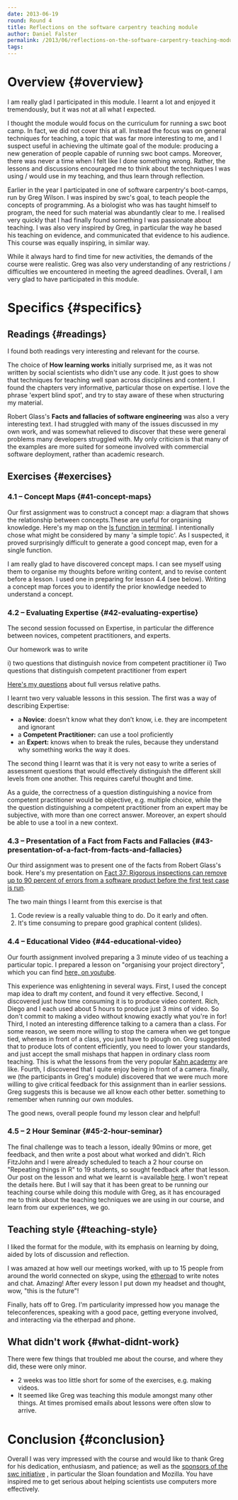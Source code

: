 ```yaml
---
date: 2013-06-19
round: Round 4
title: Reflections on the software carpentry teaching module
author: Daniel Falster
permalink: /2013/06/reflections-on-the-software-carpentry-teaching-module/
tags:
---
```

# Overview {#overview}

I am really glad I participated in this module. I learnt a lot and enjoyed it tremendously, but it was not at all what I expected.

I thought the module would focus on the curriculum for running a swc boot camp. In fact, we did not cover this at all. Instead the focus was on general techniques for teaching, a topic that was far more interesting to me, and I suspect useful in achieving the ultimate goal of the module: producing a new generation of people capable of running swc boot camps. Moreover, there was never a time when I felt like I done something wrong. Rather, the lessons and discussions encouraged me to think about the techniques I was using / would use in my teaching, and thus learn through reflection.

Earlier in the year I participated in one of software carpentry's boot-camps, run by Greg Wilson. I was inspired by swc's goal, to teach people the concepts of programming. As a biologist who was has taught himself to program, the need for such material was abundantly clear to me. I realised very quickly that I had finally found something I was passionate about teaching. I was also very inspired by Greg, in particular the way he based his teaching on evidence, and communicated that evidence to his audience. This course was equally inspiring, in similar way.

While it always hard to find time for new activities, the demands of the course were realistic. Greg was also very understanding of any restrictions / difficulties we encountered in meeting the agreed deadlines. Overall, I am very glad to have participated in this module.

# Specifics {#specifics}

## Readings {#readings}

I found both readings very interesting and relevant for the course.

The choice of **How learning works** initially surprised me, as it was not written by social scientists who didn't use any code. It just goes to show that techniques for teaching well span across disciplines and content. I found the chapters very informative, particular those on expertise. I love the phrase 'expert blind spot', and try to stay aware of these when structuring my material.

Robert Glass's **Facts and fallacies of software engineering** was also a very interesting text. I had struggled with many of the issues discussed in my own work, and was somewhat relieved to discover that these were general problems many developers struggled with. My only criticism is that many of the examples are more suited for someone involved with commercial software deployment, rather than academic research.

## Exercises {#exercises}

### 4.1 – Concept Maps {#41-concept-maps}

Our first assignment was to construct a concept map: a diagram that shows the relationship between concepts.These are useful for organising knowledge. Here's my map on the [ls function in terminal][1]. I intentionally chose what might be considered by many 'a simple topic'. As I suspected, it proved surprisingly difficult to generate a good concept map, even for a single function.

I am really glad to have discovered concept maps. I can see myself using them to organise my thoughts before writing content, and to revise content before a lesson. I used one in preparing for lesson 4.4 (see below). Writing a concept map forces you to identify the prior knowledge needed to understand a concept.

### 4.2 – Evaluating Expertise {#42-evaluating-expertise}

The second session focussed on Expertise, in particular the difference between novices, competent practitioners, and experts.

Our homework was to write

i) two questions that distinguish novice from competent practitioner ii) Two questions that distinguish competent practitioner from expert

[Here's my questions][2] about full versus relative paths.

I learnt two very valuable lessons in this session. The first was a way of describing Expertise:

*   a **Novice**: doesn’t know what they don’t know, i.e. they are incompetent and ignorant
*   a **Competent Practitioner:** can use a tool proficiently
*   an **Expert:** knows when to break the rules, because they understand why something works the way it does.

The second thing I learnt was that it is very not easy to write a series of assessment questions that would effectively distinguish the different skill levels from one another. This requires careful thought and time.

As a guide, the correctness of a question distinguishing a novice from competent practitioner would be objective, e.g. multiple choice, while the the question distinguishing a competent practitioner from an expert may be subjective, with more than one correct answer. Moreover, an expert should be able to use a tool in a new context.

### 4.3 – Presentation of a Fact from Facts and Fallacies {#43-presentation-of-a-fact-from-facts-and-fallacies}

Our third assignment was to present one of the facts from Robert Glass's book. Here's my presentation on [Fact 37: Rigorous inspections can remove up to 90 percent of errors from a software product before the first test case is run][3].

The two main things I learnt from this exercise is that

1.  Code review is a really valuable thing to do. Do it early and often.
2.  It's time consuming to prepare good graphical content (slides).

### 4.4 – Educational Video {#44-educational-video}

Our fourth assignment involved preparing a 3 minute video of us teaching a particular topic. I prepared a lesson on "organising your project directory", which you can find [here, on youtube][4].

This experience was enlightening in several ways. First, I used the concept map idea to draft my content, and found it very effective. Second, I discovered just how time consuming it is to produce video content. Rich, Diego and I each used about 5 hours to produce just 3 mins of video. So don't commit to making a video without knowing exactly what you're in for! Third, I noted an interesting difference talking to a camera than a class. For some reason, we seem more willing to stop the camera when we get tongue tied, whereas in front of a class, you just have to plough on. Greg suggested that to produce lots of content efficiently, you need to lower your standards, and just accept the small mishaps that happen in ordinary class room teaching. This is what the lessons from the very popular [Kahn academy][5] are like. Fourth, I discovered that I quite enjoy being in front of a camera. finally, we (the participants in Greg's module) discovered that we were much more willing to give critical feedback for this assignment than in earlier sessions. Greg suggests this is because we all know each other better. something to remember when running our own modules.

The good news, overall people found my lesson clear and helpful!

### 4.5 – 2 Hour Seminar {#45-2-hour-seminar}

The final challenge was to teach a lesson, ideally 90mins or more, get feedback, and then write a post about what worked and didn't. Rich FitzJohn and I were already scheduled to teach a 2 hour course on "Repeating things in R" to 19 students, so sought feedback after that lesson. Our post on the lesson and what we learnt is =available [here][6]. I won't repeat the details here. But I will say that it has been great to be running our teaching course while doing this module with Greg, as it has encouraged me to think about the teaching techniques we are using in our course, and learn from our experiences, we go.

## Teaching style {#teaching-style}

I liked the format for the module, with its emphasis on learning by doing, aided by lots of discussion and reflection.

I was amazed at how well our meetings worked, with up to 15 people from around the world connected on skype, using the [etherpad][7] to write notes and chat. Amazing! After every lesson I put down my headset and thought, wow, "this is the future"!

Finally, hats off to Greg. I'm particularity impressed how you manage the teleconferences, speaking with a good pace, getting everyone involved, and interacting via the etherpad and phone.

## What didn't work {#what-didnt-work}

There were few things that troubled me about the course, and where they did, these were only minor.

*   2 weeks was too little short for some of the exercises, e.g. making videos.
*   It seemed like Greg was teaching this module amongst many other things. At times promised emails about lessons were often slow to arrive.

# Conclusion {#conclusion}

Overall I was very impressed with the course and would like to thank Greg for his dedication, enthusiasm, and patience; as well as the [sponsors of the swc initiative][8] , in particular the Sloan foundation and Mozilla. You have inspired me to get serious about helping scientists use computers more effectively.

 [1]: http://teaching.software-carpentry.org/2013/04/03/concept-map-ls-list-directory-contents/
 [2]: http://teaching.software-carpentry.org/2013/04/16/assessment-questions-full-versus-relative-paths/
 [3]: http://dfalster.github.io/swc-fact37/#1
 [4]: http://www.youtube.com/watch?v=D9nlEGpcxHY
 [5]: https://www.khanacademy.org/
 [6]: http://teaching.software-carpentry.org/2013/06/19/reflections-repeating-things/
 [7]: https://etherpad.mozilla.org/
 [8]: http://software-carpentry.org/about/credits.html

